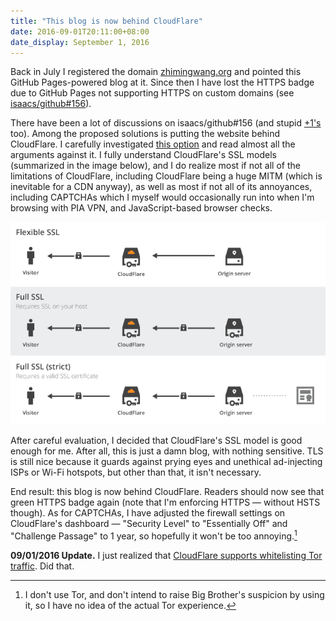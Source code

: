 ```yaml
---
title: "This blog is now behind CloudFlare"
date: 2016-09-01T20:11:00+08:00
date_display: September 1, 2016
---
```


Back in July I registered the domain [zhimingwang.org](http://zhimingwang.org) and pointed this GitHub Pages-powered blog at it. Since then I have lost the HTTPS badge due to GitHub Pages not supporting HTTPS on custom domains (see [isaacs/github#156](https://github.com/isaacs/github/issues/156)).

There have been a lot of discussions on isaacs/github#156 (and stupid [+1's](/blog/2016-01-18-me-too-comments-on-github.html) too). Among the proposed solutions is putting the website behind CloudFlare. I carefully investigated [this option](https://blog.cloudflare.com/secure-and-fast-github-pages-with-cloudflare/) and read almost all the arguments against it. I fully understand CloudFlare's SSL models (summarized in the image below), and I do realize most if not all of the limitations of CloudFlare, including CloudFlare being a huge MITM (which is inevitable for a CDN anyway), as well as most if not all of its annoyances, including CAPTCHAs which I myself would occasionally run into when I'm browsing with PIA VPN, and JavaScript-based browser checks.

![|500| CloudFlare's SSL modes. I use the Full SSL mode so that both ends of the connection are encrypted. Again, I know CloudFlare is a big MITM and could be a high profile target. Credit: [CloudFlare](https://blog.cloudflare.com/secure-and-fast-github-pages-with-cloudflare/).](/img/20160901-cloudflare-ssl-modes.png)

After careful evaluation, I decided that CloudFlare's SSL model is good enough for me. After all, this is just a damn blog, with nothing sensitive. TLS is still nice because it guards against prying eyes and unethical ad-injecting ISPs or Wi-Fi hotspots, but other than that, it isn't necessary.

End result: this blog is now behind CloudFlare. Readers should now see that green HTTPS badge again (note that I'm enforcing HTTPS — without HSTS though). As for CAPTCHAs, I have adjusted the firewall settings on CloudFlare's dashboard — "Security Level" to "Essentially Off" and "Challenge Passage" to 1 year, so hopefully it won't be too annoying.[^tor]

[^tor]: I don't use Tor, and don't intend to raise Big Brother's suspicion by using it, so I have no idea of the actual Tor experience.

**09/01/2016 Update.** I just realized that [CloudFlare supports whitelisting Tor traffic](https://support.cloudflare.com/hc/en-us/articles/203306930-Does-CloudFlare-block-Tor-). Did that.
